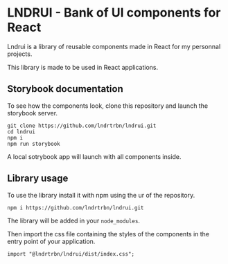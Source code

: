 # LNDRUI - Bank of UI components for React

Lndrui is a library of reusable components made in React for my personnal projects.

This library is made to be used in React applications.

## Storybook documentation

To see how the components look, clone this repository and launch the storybook server.

```
git clone https://github.com/lndrtrbn/lndrui.git
cd lndrui
npm i
npm run storybook
```

A local sotrybook app will launch with all components inside.

## Library usage

To use the library install it with npm using the ur of the repository.

```
npm i https://github.com/lndrtrbn/lndrui.git
```

The library will be added in your `node_modules`.

Then import the css file containing the styles of the components in the entry point of your application.

```
import "@lndrtrbn/lndrui/dist/index.css";
```